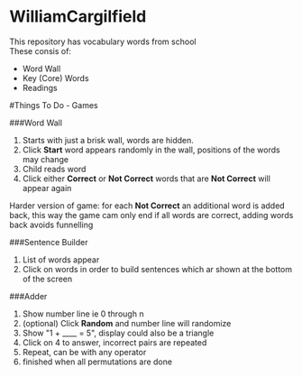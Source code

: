 # WilliamCargilfield

This repository has vocabulary words from school  
These consis of:
  - Word Wall
  - Key (Core) Words
  - Readings

#Things To Do - Games

###Word Wall
1. Starts with just a brisk wall, words are hidden.  
2. Click **Start** word appears randomly in the wall, positions of the words may change  
3. Child reads word  
4. Click either **Correct** or **Not Correct** words that are **Not Correct** will appear again  

Harder version of game: for each **Not Correct** an additional word is added back, this way the game cam only end if all words are correct, adding words back avoids funnelling

###Sentence Builder
1. List of words appear
2. Click on words in order to build sentences which ar shown at the bottom of the screen

###Adder
1. Show number line ie 0 through n
2. (optional) Click **Random** and number line will randomize
3. Show "1 + ____ = 5", display could also be a triangle
4. Click on 4 to answer, incorrect pairs are repeated
5. Repeat, can be with any operator
6. finished when all permutations are done

